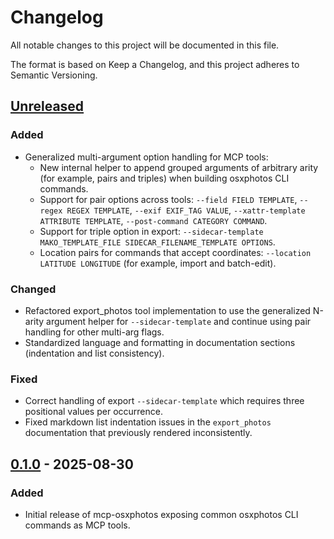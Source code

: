 # Changelog

All notable changes to this project will be documented in this file.

The format is based on Keep a Changelog, and this project adheres to
Semantic Versioning.

## [Unreleased]

### Added

- Generalized multi-argument option handling for MCP tools:
  - New internal helper to append grouped arguments of arbitrary arity
    (for example, pairs and triples) when building osxphotos CLI commands.
  - Support for pair options across tools:
    `--field FIELD TEMPLATE`, `--regex REGEX TEMPLATE`,
    `--exif EXIF_TAG VALUE`, `--xattr-template ATTRIBUTE TEMPLATE`,
    `--post-command CATEGORY COMMAND`.
  - Support for triple option in export:
    `--sidecar-template MAKO_TEMPLATE_FILE SIDECAR_FILENAME_TEMPLATE OPTIONS`.
  - Location pairs for commands that accept coordinates:
    `--location LATITUDE LONGITUDE` (for example, import and batch-edit).

### Changed

- Refactored export_photos tool implementation to use the generalized
  N-arity argument helper for `--sidecar-template` and continue using pair
  handling for other multi-arg flags.
- Standardized language and formatting in documentation sections
  (indentation and list consistency).

### Fixed

- Correct handling of export `--sidecar-template` which requires three
  positional values per occurrence.
- Fixed markdown list indentation issues in the `export_photos`
  documentation that previously rendered inconsistently.

## [0.1.0] - 2025-08-30

<!-- markdownlint-disable MD024 -->
### Added
<!-- markdownlint-enable MD024 -->

- Initial release of mcp-osxphotos exposing common osxphotos CLI commands
  as MCP tools.

[Unreleased]: https://github.com/marcocmc/mcp-osxphotos/compare/v0.1.0...HEAD
[0.1.0]: https://github.com/marcocmc/mcp-osxphotos/releases/tag/v0.1.0
